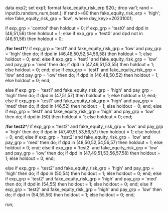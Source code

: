 data exp2;
set exp1;
format fake_equity_risk_erp $20.;
drop var1;
rand = input(b.random_num,best.);
if rand>=80 then fake_equity_risk_erp = 'high';
else fake_equity_risk_grp = 'low';
where day_key>=20231001;

if exp_grp = 'control' then holdout = 0;
if exp_grp = 'test0' and dpd in (46,51,56) then holdout = 1; else if exp_grp = 'test0' and dpd not in (46,51,56) then holdout = 0;

/**for test1***/
if exp_grp = 'test1' and fake_equity_risk_grp = 'low' and pay_grp = 'high' then do;
	if dpd in (46,48,50,52,54,56,58) then holdout = 1;
	else holdout = 0;
	end;
else if exp_grp = 'test1' and fake_equity_risk_grp = 'low' and pay_grp = 'med' then do;
	if dpd in (47,49,51,53,55) then holdout = 1;
	else holdout = 0;
	end;
else if exp_grp = 'test1' and fake_equity_risk_grp = 'low' and pay_grp = 'low' then do;
	if dpd in (46,48,50,52) then holdout = 1;
	else holdout = 0;
	end;

else if exp_grp = 'test1' and fake_equity_risk_grp = 'high' and pay_grp = 'high' then do;
	if dpd in (47,51,57) then holdout = 1;
	else holdout = 0;
	end;
else if exp_grp = 'test1' and fake_equity_risk_grp = 'high' and pay_grp = 'med' then do;
	if dpd in (46,52) then holdout = 1;
	else holdout = 0;
	end;
else if exp_grp = 'test1' and fake_equity_risk_grp = 'high' and pay_grp = 'low' then do;
	if dpd in (50) then holdout = 1;
	else holdout = 0;
	end;

/**for test2***/
if exp_grp = 'test2' and fake_equity_risk_grp = 'low' and pay_grp = 'high' then do;
	if dpd in (47,49,51,53,56,57) then holdout = 1;
	else holdout = 0;
	end;
else if exp_grp = 'test2' and fake_equity_risk_grp = 'low' and pay_grp = 'med' then do;
	if dpd in (48,50,52,54,56,57) then holdout = 1;
	else holdout = 0;
	end;
else if exp_grp = 'test2' and fake_equity_risk_grp = 'low' and pay_grp = 'low' then do;
	if dpd in (47,49,51,53,56,57,58) then holdout = 1;
	else holdout = 0;
	end;

else if exp_grp = 'test2' and fake_equity_risk_grp = 'high' and pay_grp = 'high' then do;
	if dpd in (50,54) then holdout = 1;
	else holdout = 0;
	end;
else if exp_grp = 'test2' and fake_equity_risk_grp = 'high' and pay_grp = 'med' then do;
	if dpd in (54,55) then holdout = 1;
	else holdout = 0;
	end;
else if exp_grp = 'test2' and fake_equity_risk_grp = 'high' and pay_grp = 'low' then do;
	if dpd in (54,55,56) then holdout = 1;
	else holdout = 0;
	end;

run;
